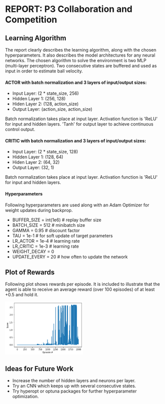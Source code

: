 # REPORT: P3 Collaboration and Competition


## Learning Algorithm

The report clearly describes the learning algorithm, along with the chosen hyperparameters. It also describes the model architectures for any neural networks.
The chosen algorithm to solve the environment is two MLP (multi-layer perceptron). Two consecutive states are buffered and used as input in order to estimate ball velocity.

#### ACTOR with batch normalization and 3 layers of input/output sizes:

- Input Layer: (2 * state_size, 256)
- Hidden Layer 1: (256, 128)
- Hiden Layer 2: (128, action_size)
- Output Layer: (action_size, action_size)

Batch normalization takes place at input layer. Activation function is 'ReLU' for input and hidden layers. 'Tanh' for output layer to achieve continuous control output.

#### CRITIC with batch normalization and 3 layers of input/output sizes:

- Input Layer: (2 * state_size, 128)
- Hidden Layer 1: (128, 64)
- Hiden Layer 2: (64, 32)
- Output Layer: (32, 1)

Batch normalization takes place at input layer. Activation function is 'ReLU' for input and hidden layers.


#### Hyperparameters
Following hyperparameters are used along with an Adam Optimizer for weight updates during backprop.

- BUFFER_SIZE = int(1e6)  # replay buffer size
- BATCH_SIZE = 512         # minibatch size
- GAMMA = 0.95            # discount factor
- TAU = 1e-1              # for soft update of target parameters
- LR_ACTOR = 1e-4               # learning rate
- LR_CRITIC = 1e-3               # learning rate
- WEIGHT_DECAY = 0
- UPDATE_EVERY = 20        # how often to update the network


## Plot of Rewards
	
Following plot shows rewards per episode. It is included to illustrate that the agent is able to receive an average reward (over 100 episodes) of at least +0.5 and hold it.

<img src="https://raw.githubusercontent.com/josemanuelcamacho/DRLND/master/P3_Collab-Compet/score.png" width="50%" height="20%">

## Ideas for Future Work

- Increase the number of hidden layers and neurons per layer.
- Try an CNN which keeps up with several consecutive states.
- Try hyperopt or optuna packages for further hyperparameter optimization.

